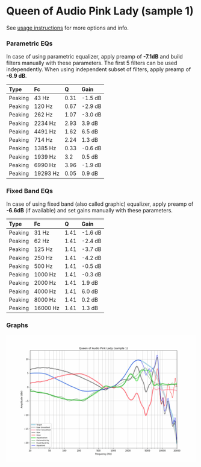 # Queen of Audio Pink Lady (sample 1)
See [usage instructions](https://github.com/jaakkopasanen/AutoEq#usage) for more options and info.

### Parametric EQs
In case of using parametric equalizer, apply preamp of **-7.1dB** and build filters manually
with these parameters. The first 5 filters can be used independently.
When using independent subset of filters, apply preamp of **-6.9 dB**.

| Type    | Fc       |    Q | Gain    |
|:--------|:---------|:-----|:--------|
| Peaking | 43 Hz    | 0.31 | -1.5 dB |
| Peaking | 120 Hz   | 0.67 | -2.9 dB |
| Peaking | 262 Hz   | 1.07 | -3.0 dB |
| Peaking | 2234 Hz  | 2.93 | 3.9 dB  |
| Peaking | 4491 Hz  | 1.62 | 6.5 dB  |
| Peaking | 714 Hz   | 2.24 | 1.3 dB  |
| Peaking | 1385 Hz  | 0.33 | -0.6 dB |
| Peaking | 1939 Hz  | 3.2  | 0.5 dB  |
| Peaking | 6990 Hz  | 3.96 | -1.9 dB |
| Peaking | 19293 Hz | 0.05 | 0.9 dB  |

### Fixed Band EQs
In case of using fixed band (also called graphic) equalizer, apply preamp of **-6.6dB**
(if available) and set gains manually with these parameters.

| Type    | Fc       |    Q | Gain    |
|:--------|:---------|:-----|:--------|
| Peaking | 31 Hz    | 1.41 | -1.6 dB |
| Peaking | 62 Hz    | 1.41 | -2.4 dB |
| Peaking | 125 Hz   | 1.41 | -3.7 dB |
| Peaking | 250 Hz   | 1.41 | -4.2 dB |
| Peaking | 500 Hz   | 1.41 | -0.5 dB |
| Peaking | 1000 Hz  | 1.41 | -0.3 dB |
| Peaking | 2000 Hz  | 1.41 | 1.9 dB  |
| Peaking | 4000 Hz  | 1.41 | 6.0 dB  |
| Peaking | 8000 Hz  | 1.41 | 0.2 dB  |
| Peaking | 16000 Hz | 1.41 | 1.3 dB  |

### Graphs
![](./Queen%20of%20Audio%20Pink%20Lady%20(sample%201).png)